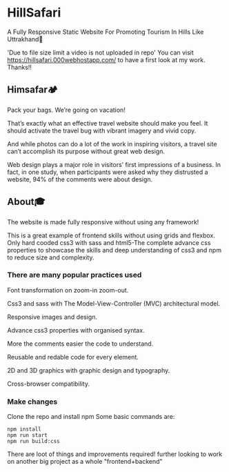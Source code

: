 # HillSafari
A Fully Responsive Static Website For Promoting Tourism In Hills Like Uttrakhand🌄

'Due to file size limit a video is not uploaded in repo'
You can visit https://hillsafari.000webhostapp.com/ to have a first look at my work. Thanks!!

## Himsafar🏕️
Pack your bags. We’re going on vacation!

That’s exactly what an effective travel website should make you feel. It should activate the travel bug with vibrant imagery and vivid copy.

And while photos can do a lot of the work in inspiring visitors, a travel site can’t accomplish its purpose without great web design.

Web design plays a major role in visitors’ first impressions of a business. In fact, in one study, when participants were asked why they distrusted a website, 94% of the comments were about design.

## About🎓
The website is made fully responsive without using any framework!

This is a great example of frontend skills without using grids and flexbox. Only hard cooded css3 with sass and html5-The complete advance css properties to showcase the skills and deep understanding of css3 and npm to reduce size and complexity.

### There are many popular practices used
Font transformation on zoom-in zoom-out.

Css3 and sass with The Model-View-Controller (MVC) architectural model.

Responsive images and design.

Advance css3 properties with organised syntax.

More the comments easier the code to understand.

Reusable and redable code for every element.

2D and 3D graphics with graphic design and typography.

Cross-browser compatibility.

### Make changes 
Clone the repo and install npm 
Some basic commands are:
```
npm install
npm run start
npm run build:css
```
There are loot of things and improvements required! further looking to work on another big project as a whole "frontend+backend"


